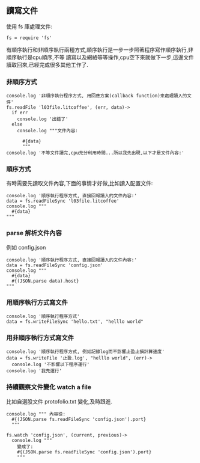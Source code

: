 ## 讀寫文件
使用 fs 庫處理文件:

    fs = require 'fs'

有順序執行和非順序執行兩種方式,順序執行是一步一步照著程序寫作順序執行,非順序執行是cpu順序,不等
讀寫以及網絡等等操作,cpu空下來就做下一步,這邊文件讀取回來,已經完成很多其他工作了.

### 非順序方式

    console.log '非順序執行程序方式, 用回應方案(callback function)來處理讀入的文件'
    fs.readFile 'l03file.litcoffee', (err, data)->
      if err
        console.log '出錯了'
      else
        console.log """文件內容:

          #{data}
          """
    console.log '不等文件讀完,cpu充分利用時間...所以我先出現,以下才是文件內容:'

### 順序方式

有時需要先讀取文件內容,下面的事情才好做,比如讀入配置文件:

    console.log '順序執行程序方式, 直接回報讀入的文件內容:'
    data = fs.readFileSync 'l03file.litcoffee'
    console.log """
      #{data}
    """

### parse 解析文件內容

例如 config.json

    console.log '順序執行程序方式, 直接回報讀入的文件內容:'
    data = fs.readFileSync 'config.json'
    console.log """
      #{data}
      #{(JSON.parse data).host}
    """
### 用順序執行方式寫文件

    console.log '順序執行程序方式'
    data = fs.writeFileSync 'hello.txt', "helllo world"

### 用非順序執行方式寫文件

    console.log '順序執行程序方式, 例如記錄log而不影響止盈止損計算速度'
    data = fs.writeFile '止盈.log', "helllo world", (err)->
      console.log '不影響以下程序運行'
    console.log '我先運行'

### 持續觀察文件變化 watch a file

比如自選股文件 protofolio.txt 變化,及時跟進.

    console.log """ 內容從:
      #{(JSON.parse fs.readFileSync 'config.json').port}
      """

    fs.watch 'config.json', (current, previous)->
      console.log """
        變成了:
        #{(JSON.parse fs.readFileSync 'config.json').port}
        """
